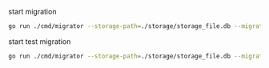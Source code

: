 start migration
```sh
go run ./cmd/migrator --storage-path=./storage/storage_file.db --migrations-path=./deployment/migrations
```

start test migration
```sh
go run ./cmd/migrator --storage-path=./storage/storage_file.db --migrations-path=./tests/migrations --migrations-table=migrations_test
```